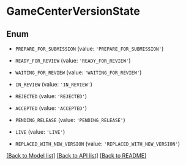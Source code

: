# GameCenterVersionState


## Enum

* `PREPARE_FOR_SUBMISSION` (value: `'PREPARE_FOR_SUBMISSION'`)

* `READY_FOR_REVIEW` (value: `'READY_FOR_REVIEW'`)

* `WAITING_FOR_REVIEW` (value: `'WAITING_FOR_REVIEW'`)

* `IN_REVIEW` (value: `'IN_REVIEW'`)

* `REJECTED` (value: `'REJECTED'`)

* `ACCEPTED` (value: `'ACCEPTED'`)

* `PENDING_RELEASE` (value: `'PENDING_RELEASE'`)

* `LIVE` (value: `'LIVE'`)

* `REPLACED_WITH_NEW_VERSION` (value: `'REPLACED_WITH_NEW_VERSION'`)

[[Back to Model list]](../README.md#documentation-for-models) [[Back to API list]](../README.md#documentation-for-api-endpoints) [[Back to README]](../README.md)


